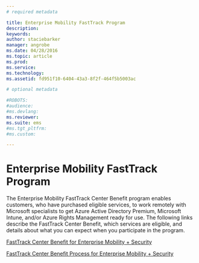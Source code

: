```yaml
---
# required metadata

title: Enterprise Mobility FastTrack Program
description:
keywords:
author: staciebarker
manager: angrobe
ms.date: 04/28/2016
ms.topic: article
ms.prod:
ms.service:
ms.technology:
ms.assetid: fd951f10-6404-43a3-8f2f-464f5b5003ac

# optional metadata

#ROBOTS:
#audience:
#ms.devlang:
ms.reviewer: 
ms.suite: ems
#ms.tgt_pltfrm:
#ms.custom:

---
```


# Enterprise Mobility FastTrack Program
The Enterprise Mobility FastTrack Center Benefit program enables customers, who have purchased eligible services, to work remotely with Microsoft specialists to get Azure Active Directory Premium, Microsoft Intune, and/or Azure Rights Management ready for use. The following links describe the FastTrack Center Benefit, which services are eligible, and details about what you can expect when you participate in the program.

[FastTrack Center Benefit for Enterprise Mobility + Security](fasttrack-center-benefit-for-enterprise-mobility-suite-ems.md)

[FastTrack Center Benefit Process for Enterprise Mobility + Security](fasttrack-center-benefit-process-for-enterprise-mobility-suite-ems.md)



